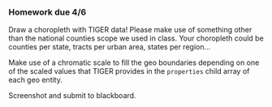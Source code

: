 ### Homework due 4/6

Draw a choropleth with TIGER data! Please make use of something other than the national counties scope we used in class. Your choropleth could be counties per state, tracts per urban area, states per region... 

Make use of a chromatic scale to fill the geo boundaries depending on one of the scaled values that TIGER provides in the `properties` child array of each geo entity.

Screenshot and submit to blackboard.
